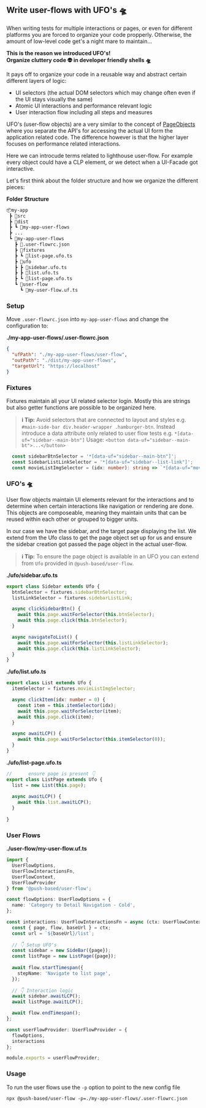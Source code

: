 

## Write user-flows with UFO's 🛸

When writing tests for multiple interactions or pages, or even for different platforms you are forced to organize your code propperly.
Otherwise, the amount of low-level code get's a night mare to maintain...


**This is the reason we introduced UFO's!**  
**Organize cluttery code 👽 in developer friendly shells 🛸**  

It pays off to organize your code in a reusable way and abstract certain different layers of logic:
- UI selectors (the actual DOM selectors which may change often even if the UI stays visually the same)
- Atomic UI interactions and performance relevant logic
- User interaction flow including all steps and measures


UFO's (user-flow objects) are a very similar to the concept of [PageObjects](https://martinfowler.com/bliki/PageObject.html) where you separate the API's for accessing the actual UI form the application related code.
The difference however is that the higher layer focuses on performance related interactions.

Here we can introcude terms related to lighthouse user-flow. 
For example every object could have a CLP element, or we detect when a UI-Facade got interactive. 

Let's first think about the folder structure and how we organize the different pieces:

**Folder Structure**
```bash
📦my-app
 ┣ 📂src
 ┣ 📂dist
 ┣ ┗ 📂my-app-user-flows
 ┣ ...
 ┗ 📂my-app-user-flows
   ┣ 📜.user-flowrc.json
   ┣ 📂fixtures
   ┣ ┗ 📜list-page.ufo.ts
   ┣ 📂ufo
   ┣ ┣ 📜sidebar.ufo.ts
   ┣ ┣ 📜list.ufo.ts
   ┣ ┗ 📜list-page.ufo.ts
   ┗ 📂user-flow
     ┗ 📜my-user-flow.uf.ts
```

### Setup 
Move `.user-flowrc.json` into `my-app-user-flows` and change the configuration to:

**./my-app-user-flows/.user-flowrc.json**
```json
{
  "ufPath": "./my-app-user-flows/user-flow",
  "outPath": "./dist/my-app-user-flows",
  "targetUrl": "https://localhost"
}
```

### Fixtures
Fixtures maintain all your UI related selector login. Mostly this are strings but also getter functions are possible to be organized here.

> **ℹ Tip:**
> Avoid selectors that are connected to layout and styles e.g. `#main-side-bar div.header-wrapper .hamburger-btn`.
> Instead introduce a data attribute only related to user flow tests e.g. `*[data-uf="sidebar--main-btn"]`
> Usage: `<button data-uf="sidebar--main-bt">...</button>`

```typescript
  const sidebarBtnSelector = '*[data-uf="sidebar--main-btn"]';
  const SidebarListLinkSelector = '*[data-uf="sidebar--list-link"]';
  const movieListImgSelector = (idx: number): string => `*[data-uf="movie-list--img-${idx}"]`;
```

### UFO's 🛸

User flow objects maintain UI elements relevant for the interactions and to determine when certain interactions like navigation or rendering are done. 
This objects are composeable, meaning they maintain units that can be reused within each other or grouped to bigger units.

In our case we have the sidebar, and the target page displaying the list.
We extend from the Ufo class to get the page object set up for us and ensure the sidebar creation got passed the page object in the actual user-flow.

> **ℹ Tip:**
> To ensure the page object is available in an UFO you can extend from `Ufo` provided in `@push-based/user-flow`.

**./ufo/sidebar.ufo.ts**
```typescript
export class Sidebar extends Ufo {
  btnSelector = fixtures.sidebarBtnSelector;
  listLinkSelector = fixtures.sidebarListLink;

  async clickSidebarBtn() {
    await this.page.waitForSelector(this.btnSelector);
    await this.page.click(this.btnSelector);
  }

  async navigateToList() {
    await this.page.waitForSelector(this.listLinkSelector);
    await this.page.click(this.listLinkSelector);
  }
}
```

**./ufo/list.ufo.ts**
```typescript
export class List extends Ufo {
  itemSelector = fixtures.movieListImgSelector;

  async clickItem(idx: number = 0) {
    const item = this.itemSelector(idx);
    await this.page.waitForSelector(item);
    await this.page.click(item);
  }

  async awaitLCP() {
    await this.page.waitForSelector(this.itemSelector(0));
  }
}
```

**./ufo/list-page.ufo.ts**
```typescript
//      ensure page is present 👇
export class ListPage extends Ufo {
  list = new List(this.page);
  
  async awaitLCP() {
    await this.list.awaitLCP();
  }
 
}
```

### User Flows

**./user-flow/my-user-flow.uf.ts**
```typescript
import {
  UserFlowOptions,
  UserFlowInteractionsFn,
  UserFlowContext,
  UserFlowProvider
} from '@push-based/user-flow';

const flowOptions: UserFlowOptions = {
  name: 'Category to Detail Navigation - Cold',
};

const interactions: UserFlowInteractionsFn = async (ctx: UserFlowContext): Promise<any> => {
  const { page, flow, baseUrl } = ctx;
  const url = `${baseUrl}/list`;
  
  // 👇 Setup UFO's
  const sidebar = new SideBar({page});
  const listPage = new ListPage({page});
  
  await flow.startTimespan({
    stepName: 'Navigate to list page',
  });
  
  // 👇 Interaction logic
  await sidebar.awaitLCP();
  await listPage.awaitLCP();

  await flow.endTimespan();
};

const userFlowProvider: UserFlowProvider = {
  flowOptions,
  interactions
};

module.exports = userFlowProvider;
```

### Usage

To run the user flows use the `-p` option to point to the new config file

`npx @push-based/user-flow -p=./my-app-user-flows/.user-flowrc.json`
